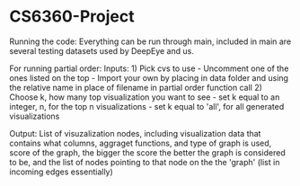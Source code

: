 # CS6360-Project

Running the code:
  Everything can be run through main, included in main are several testing datasets used by DeepEye and us.

  For running partial order:
  Inputs:
    1) Pick cvs to use
      - Uncomment one of the ones listed on the top
      - Import your own by placing in data folder and using the relative name in place of filename in partial order function call
    2) Choose k, how many top visualization you want to see
      - set k equal to an integer, n, for the top n visualizations
      - set k equal to 'all', for all generated visualizations

  Output:
    List of visuzalization nodes, 
      including visualization data that contains what columns, aggraget functions, and type of graph is used,
      score of the graph, the bigger the score the better the graph is considered to be,
      and the list of nodes pointing to that node on the the 'graph' (list in incoming edges essentially)
